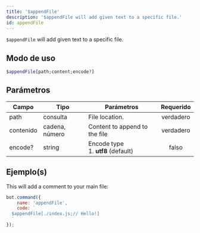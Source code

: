 ```yaml
---
title: '$appendFile'
description: '$appendFile will add given text to a specific file.'
id: appendFile
---
```


`$appendFile` will add given text to a specific file.

## Modo de uso

```php
$appendFile[path;content;encode?]
```

## Parámetros

| Campo     | Tipo           | Parámetros                                     | Requerido |
| --------- | -------------- | ---------------------------------------------- |:---------:|
| path      | consulta       | File location.                                 | verdadero |
| contenido | cadena, número | Content to append to the file                  | verdadero |
| encode?   | string         | Encode type <br /> 1. **utf8** (default) |   falso   |

## Ejemplo(s)

This will add a comment to your main file:

```javascript
bot.command({
    name: 'appendFile',
    code: `
  $appendFile[./index.js;// Hello!]
  `
});
```